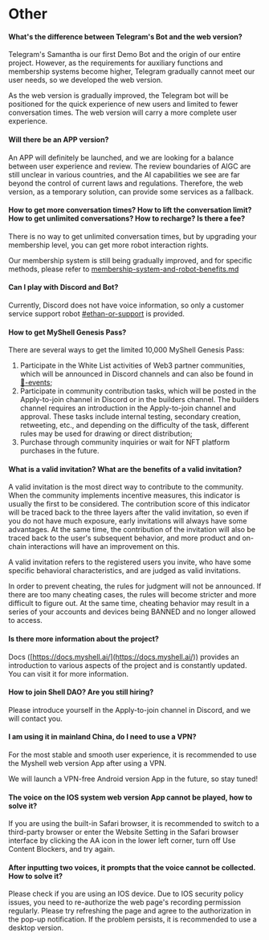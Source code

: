 # Other

#### What's the difference between Telegram's Bot and the web version?

Telegram's Samantha is our first Demo Bot and the origin of our entire project. However, as the requirements for auxiliary functions and membership systems become higher, Telegram gradually cannot meet our user needs, so we developed the web version.

As the web version is gradually improved, the Telegram bot will be positioned for the quick experience of new users and limited to fewer conversation times. The web version will carry a more complete user experience.

#### Will there be an APP version?

An APP will definitely be launched, and we are looking for a balance between user experience and review. The review boundaries of AIGC are still unclear in various countries, and the AI capabilities we see are far beyond the control of current laws and regulations. Therefore, the web version, as a temporary solution, can provide some services as a fallback.

#### How to get more conversation times? How to lift the conversation limit? How to get unlimited conversations? How to recharge? Is there a fee?

There is no way to get unlimited conversation times, but by upgrading your membership level, you can get more robot interaction rights.

Our membership system is still being gradually improved, and for specific methods, please refer to [membership-system-and-robot-benefits.md](../product-manual/membership-system-and-robot-benefits.md "mention")

#### Can I play with Discord and Bot?

Currently, Discord does not have voice information, so only a customer service support robot [#ethan-or-support](../product-manual/robot-introduction.md#ethan-or-support "mention") is provided.

#### How to get MyShell Genesis Pass?

There are several ways to get the limited 10,000 MyShell Genesis Pass:

1. Participate in the White List activities of Web3 partner communities, which will be announced in Discord channels and can also be found in [🎉-events](../🎉-events/ "mention");
2. Participate in community contribution tasks, which will be posted in the Apply-to-join channel in Discord or in the builders channel. The builders channel requires an introduction in the Apply-to-join channel and approval. These tasks include internal testing, secondary creation, retweeting, etc., and depending on the difficulty of the task, different rules may be used for drawing or direct distribution;
3. Purchase through community inquiries or wait for NFT platform purchases in the future.

#### What is a valid invitation? What are the benefits of a valid invitation?

A valid invitation is the most direct way to contribute to the community. When the community implements incentive measures, this indicator is usually the first to be considered. The contribution score of this indicator will be traced back to the three layers after the valid invitation, so even if you do not have much exposure, early invitations will always have some advantages. At the same time, the contribution of the invitation will also be traced back to the user's subsequent behavior, and more product and on-chain interactions will have an improvement on this.

A valid invitation refers to the registered users you invite, who have some specific behavioral characteristics, and are judged as valid invitations.

In order to prevent cheating, the rules for judgment will not be announced. If there are too many cheating cases, the rules will become stricter and more difficult to figure out. At the same time, cheating behavior may result in a series of your accounts and devices being BANNED and no longer allowed to access.

#### Is there more information about the project?

Docs ([https://docs.myshell.ai/](https://docs.myshell.ai/)) provides an introduction to various aspects of the project and is constantly updated. You can visit it for more information.

#### How to join Shell DAO? Are you still hiring?

Please introduce yourself in the Apply-to-join channel in Discord, and we will contact you.

#### I am using it in mainland China, do I need to use a VPN?

For the most stable and smooth user experience, it is recommended to use the Myshell web version App after using a VPN.

We will launch a VPN-free Android version App in the future, so stay tuned!

#### The voice on the IOS system web version App cannot be played, how to solve it?

If you are using the built-in Safari browser, it is recommended to switch to a third-party browser or enter the Website Setting in the Safari browser interface by clicking the AA icon in the lower left corner, turn off Use Content Blockers, and try again.

#### After inputting two voices, it prompts that the voice cannot be collected. How to solve it?

Please check if you are using an IOS device. Due to IOS security policy issues, you need to re-authorize the web page's recording permission regularly. Please try refreshing the page and agree to the authorization in the pop-up notification. If the problem persists, it is recommended to use a desktop version.